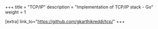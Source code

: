 +++
title = "TCP/IP"
description = "Implementation of TCP/IP stack - Go"
weight = 1

[extra]
link_to="https://github.com/gkarthikreddi/tcp/"
+++
